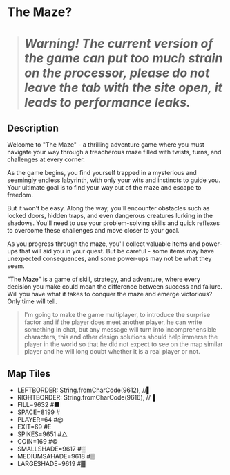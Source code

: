 # The Maze?

> # ***Warning! The current version of the game can put too much strain on the processor, please do not leave the tab with the site open, it leads to performance leaks.***

## Description

Welcome to "The Maze" - a thrilling adventure game where you must navigate your way through a treacherous maze filled with twists, turns, and challenges at every corner.

As the game begins, you find yourself trapped in a mysterious and seemingly endless labyrinth, with only your wits and instincts to guide you. Your ultimate goal is to find your way out of the maze and escape to freedom.

But it won't be easy. Along the way, you'll encounter obstacles such as locked doors, hidden traps, and even dangerous creatures lurking in the shadows. You'll need to use your problem-solving skills and quick reflexes to overcome these challenges and move closer to your goal.

As you progress through the maze, you'll collect valuable items and power-ups that will aid you in your quest. But be careful - some items may have unexpected consequences, and some power-ups may not be what they seem.

"The Maze" is a game of skill, strategy, and adventure, where every decision you make could mean the difference between success and failure. Will you have what it takes to conquer the maze and emerge victorious? Only time will tell.

> I'm going to make the game multiplayer, to introduce the surprise factor and if the player does meet another player, he can write something in chat, but any message will turn into incomprehensible characters, this and other design solutions should help immerse the player in the world so that he did not expect to see on the map similar player and he will long doubt whether it is a real player or not.

## Map Tiles

- LEFTBORDER: String.fromCharCode(9612), //▌
- RIGHTBORDER: String.fromCharCode(9616), //▐
- FILL=9632 #■
- SPACE=8199 #
- PLAYER=64 #@
- EXIT=69 #E
- SPIKES=9651 #△
- COIN=169 #©
- SMALLSHADE=9617 #░
- MEDIUMSAHADE=9618 #▒
- LARGESHADE=9619 #▓

